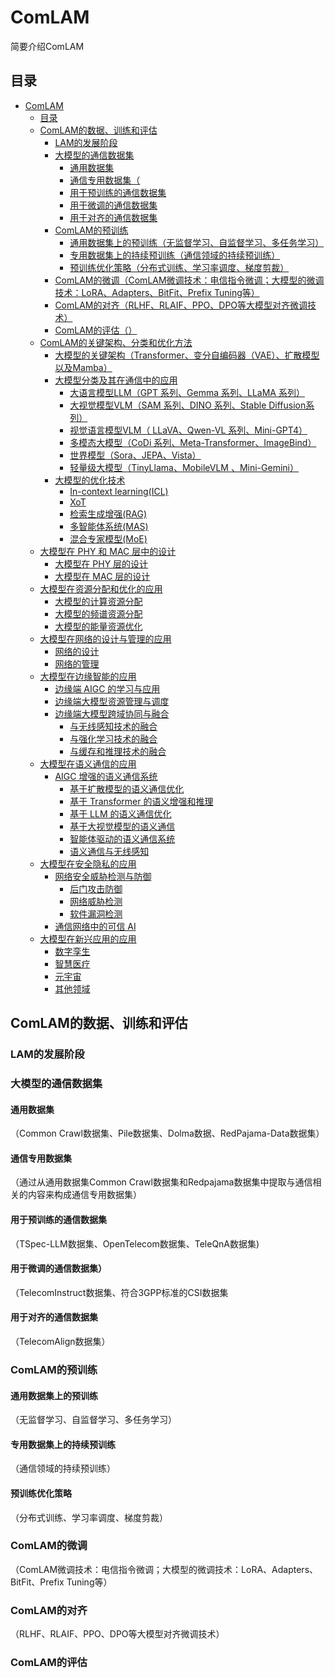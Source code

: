 

# ComLAM

简要介绍ComLAM



## 目录

* [ComLAM](#ComLAM)
  * [目录](#目录)
  * [ComLAM的数据、训练和评估](#ComLAM的数据、训练和评估)
    * [LAM的发展阶段](#LAM的发展阶段)
    * [大模型的通信数据集](#大模型的通信数据集)
      * [通用数据集](#通用数据集)
      * [通信专用数据集（](#通信专用数据集)
      * [用于预训练的通信数据集](#用于预训练的通信数据集)
      * [用于微调的通信数据集](#用于微调的通信数据集)
      * [用于对齐的通信数据集](#用于对齐的通信数据集)
    * [ComLAM的预训练](#ComLAM的预训练)
      * [通用数据集上的预训练（无监督学习、自监督学习、多任务学习）](#通用数据集上的预训练)
      * [专用数据集上的持续预训练（通信领域的持续预训练）](#专用数据集上的持续预训练)
      * [预训练优化策略（分布式训练、学习率调度、梯度剪裁）](#预训练优化策略)
    * [ComLAM的微调（ComLAM微调技术：电信指令微调；大模型的微调技术：LoRA、Adapters、BitFit、Prefix Tuning等）](#ComLAM的微调)
    * [ComLAM的对齐（RLHF、RLAIF、PPO、DPO等大模型对齐微调技术）](#ComLAM的对齐)
    * [ComLAM的评估（）](#ComLAM的评估)
  * [ComLAM的关键架构、分类和优化方法](#ComLAM的关键架构、分类和优化方法)
    * [大模型的关键架构（Transformer、变分自编码器（VAE）、扩散模型以及Mamba）](#大模型的关键架构)
    * [大模型分类及其在通信中的应用](#大模型分类及其在通信中的应用)
      * [大语言模型LLM（GPT 系列、Gemma 系列、LLaMA 系列）](#大语言模型LLM)
      * [大视觉模型VLM（SAM 系列、DINO 系列、Stable Diffusion系列）](#大视觉模型VLM)
      * [视觉语言模型VLM（ LLaVA、Qwen-VL 系列、Mini-GPT4）](#视觉语言模型VLM)
      * [多模态大模型（CoDi 系列、Meta-Transformer、ImageBind）](#多模态大模型)
      * [世界模型（Sora、JEPA、Vista）](#世界模型)
      * [轻量级大模型（TinyLlama、MobileVLM 、Mini-Gemini）](#轻量级大模型)
    * [大模型的优化技术](#1.3.3)
      * [In-context learning(ICL)](#1.3.3.1)
      * [XoT](#1.3.3.2)
      * [检索生成增强(RAG)](#1.3.3.3)
      * [多智能体系统(MAS)](#1.3.3.4)
      * [混合专家模型(MoE)](#1.3.3.5)
  * [大模型在 PHY 和 MAC 层中的设计](#1.4)
    * [大模型在 PHY 层的设计](#1.4.1)
    * [大模型在 MAC 层的设计](#1.4.2)
  * [大模型在资源分配和优化的应用](#1.5)
    * [大模型的计算资源分配](#1.5.1)
    * [大模型的频谱资源分配](#1.5.2)
    * [大模型的能量资源优化](#1.5.3)
  * [大模型在网络的设计与管理的应用](#1.6)
    * [网络的设计](#1.6.1)
    * [网络的管理](#1.6.2)
  * [大模型在边缘智能的应用](#1.7)
    * [边缘端 AIGC 的学习与应用](#1.7.1)
    * [边缘端大模型资源管理与调度](#1.7.2)
    * [边缘端大模型跨域协同与融合](#1.7.3)
      * [与无线感知技术的融合](#1.7.3.1)
      * [与强化学习技术的融合](#1.7.3.2)
      * [与缓存和推理技术的融合](#1.7.3.3)
  * [大模型在语义通信的应用](#1.8)
    * [AIGC 增强的语义通信系统](#1.8.1)
      * [基于扩散模型的语义通信优化](#1.8.1.1)
      * [基于 Transformer 的语义增强和推理](#1.8.1.2)
      * [基于 LLM 的语义通信优化](#1.8.1.3)
      * [基于大视觉模型的语义通信](#1.8.1.4)
      * [智能体驱动的语义通信系统](#1.8.1.5)
      * [语义通信与无线感知](#1.8.1.6)
  * [大模型在安全隐私的应用](#1.9)
    * [网络安全威胁检测与防御](#1.9.1)
      * [后门攻击防御](#1.9.1.1)
      * [网络威胁检测](#1.9.1.2)
      * [软件漏洞检测](#1.9.1.3)
    * [通信网络中的可信 AI](#1.9.2)
  * [大模型在新兴应用的应用](#1.10)
    * [数字孪生](#1.10.1)
    * [智慧医疗](#1.10.2)
    * [元宇宙](#1.10.3)
    * [其他领域](#1.10.4)

## ComLAM的数据、训练和评估
### LAM的发展阶段
### 大模型的通信数据集
#### 通用数据集
（Common Crawl数据集、Pile数据集、Dolma数据、RedPajama-Data数据集）
#### 通信专用数据集
（通过从通用数据集Common Crawl数据集和Redpajama数据集中提取与通信相关的内容来构成通信专用数据集）

#### 用于预训练的通信数据集
（TSpec-LLM数据集、OpenTelecom数据集、TeleQnA数据集)

#### 用于微调的通信数据集）
（TelecomInstruct数据集、符合3GPP标准的CSI数据集

#### 用于对齐的通信数据集
（TelecomAlign数据集）

### ComLAM的预训练
#### 通用数据集上的预训练
（无监督学习、自监督学习、多任务学习）
#### 专用数据集上的持续预训练
（通信领域的持续预训练）
#### 预训练优化策略
（分布式训练、学习率调度、梯度剪裁）
### ComLAM的微调
（ComLAM微调技术：电信指令微调；大模型的微调技术：LoRA、Adapters、BitFit、Prefix Tuning等）
### ComLAM的对齐
（RLHF、RLAIF、PPO、DPO等大模型对齐微调技术）
### ComLAM的评估
















